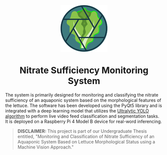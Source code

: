 <p align="center">
  <img src="https://github.com/jeraldconstantino/nitrate-sufficiency-monitoring-system/blob/main/icon/logo.svg" alt="banner" width="150" height="150">
</p>
<h1 align="center">Nitrate Sufficiency Monitoring System</h1>

The system is primarily designed for monitoring and classifying the nitrate sufficiency of an aquaponic system based on the morphological features of the lettuce. The software has been developed using the PyQt5 library and is integrated with a deep learning model that utilizes the [Ultralytic YOLO algorithm](https://docs.ultralytics.com/modes/) to perform live video feed classification and segmentation tasks. It is deployed on a Raspberry Pi 4 Model B device for real-word inferencing. 




> **DISCLAIMER:** This project is part of our Undergraduate Thesis entitled, "Monitoring and Classification of Nitrate Sufficiency of an Aquaponic System Based on Lettuce Morphological Status using a Machine Vision Approach."

